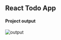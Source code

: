 ## React Todo App

#### Project output

![output](https://github.com/elifnurkarakoc/react-todo-app/blob/master/output.jpg)
